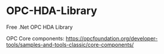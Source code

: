 # OPC-HDA-Library
Free .Net OPC HDA Library

OPC Core components:
https://opcfoundation.org/developer-tools/samples-and-tools-classic/core-components/
